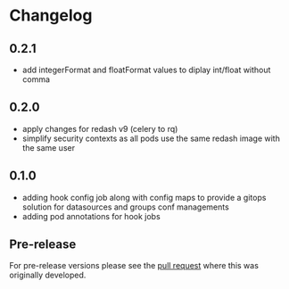 # Changelog

## 0.2.1
- add integerFormat and floatFormat values to diplay int/float without comma

## 0.2.0
- apply changes for redash v9 (celery to rq)
- simplify security contexts as all pods use the same redash image with the same user

## 0.1.0
- adding hook config job along with config maps to provide a gitops solution for datasources and groups conf managements
- adding pod annotations for hook jobs 

## Pre-release

For pre-release versions please see the [pull request](https://github.com/helm/charts/pull/5071) where this was originally developed.
